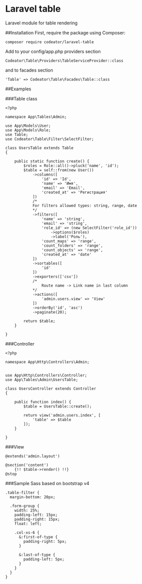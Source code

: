 # Laravel table
Laravel module for table rendering

##Installation
First, require the package using Composer:

`composer require codeator/laravel-table`

Add to your config/app.php providers section

`Codeator\Table\Providers\TableServiceProvider::class`

and to facades section

`'Table' => Codeator\Table\Facades\Table::class`

##Examples

###Table class

```
<?php

namespace App\Tables\Admin;

use App\Models\User;
use App\Models\Role;
use Table;
use Codeator\Table\Filter\SelectFilter;

class UsersTable extends Table
{

    public static function create() {
        $roles = Role::all()->pluck('name', 'id');
        $table = self::from(new User())
            ->columns([
                'id' => 'Id',
                'name' => 'Имя',
                'email' => 'Email',                
                'created_at' => 'Регистрация'
            ])
            /*
            For filters allowed types: string, range, date
            */
            ->filters([
                'name' => 'string',
                'email' => 'string',
                'role_id' => (new SelectFilter('role_id'))
                    ->options($roles)
                    ->label('Роль'),
                'count_maps' => 'range',
                'count_folders' => 'range',
                'count_objects' => 'range',
                'created_at' => 'date'
            ])
            ->sortables([
                'id'
            ])
            ->exporters(['csv'])
            /*
                Route name -> Link name in last column
            */
            ->actions([
                'admin.users.view' => 'View'
            ])
            ->orderBy('id', 'asc')
            ->paginate(20);

        return $table;
    }

}
```

###Controller

```
<?php

namespace App\Http\Controllers\Admin;


use App\Http\Controllers\Controller;
use App\Tables\Admin\UsersTable;

class UsersController extends Controller
{

    public function index() {
        $table = UsersTable::create();

        return view('admin.users.index', [
            'table' => $table
        ]);
    }

}
```

###View

```
@extends('admin.layout')

@section('content')
    {!! $table->render() !!}
@stop
```

###Sample Sass based on bootstrap v4

```
.table-filter {
  margin-bottom: 20px;

  .form-group {
    width: 25%;
    padding-left: 15px;
    padding-right: 15px;
    float: left;

    .col-xs-6 {
      &:first-of-type {
        padding-right: 5px;
      }

      &:last-of-type {
        padding-left: 5px;
      }
    }
  }
}
```